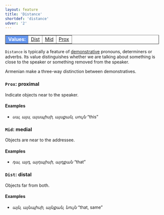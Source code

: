 ```yaml
---
layout: feature
title: 'Distance'
shortdef: 'distance'
udver: '2'
---
```


<table class="typeindex" border="1">
<tr>
  <td style="background-color:cornflowerblue;color:white"><strong>Values:</strong> </td>
  <td><a href="#Dist">Dist</a></td>
  <td><a href="#Mid">Mid</a></td>
  <td><a href="#Prox">Prox</a></td>
</tr>
</table>

`Distance` is typically a feature of [demonstrative](PronType) pronouns,
determiners or adverbs. Its value distinguishes whether we are talking about
something is close to the speaker or something removed from the speaker.

Armenian make a three-way distinction between demonstratives. 

### <a name="Prox">`Prox`</a>: proximal

Indicate objects near to the speaker.
 
#### Examples

* _սա, այս, այսպիսի, այսքան, սույն_ “this”

### <a name="Mid">`Mid`</a>: medial

Objects are near to the addressee.

#### Examples

* _դա, այդ, այդպիսի, այդքան_ “that”

### <a name="Dist">`Dist`</a>: distal

Objects far from both.

#### Examples

* _այն, այնպիսի, այնքան, նույն_ “that, same”
